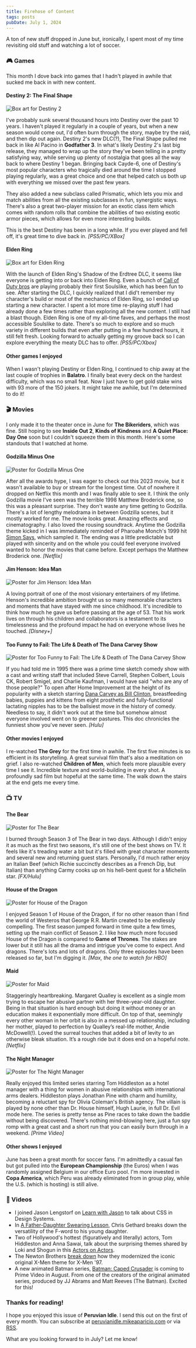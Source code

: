```yaml
---
title: Firehose of Content
tags: posts
pubDate: July 1, 2024
---
```


A ton of new stuff dropped in June but, ironically, I spent most of my time revisiting old stuff and watching a lot of soccer.

### 🎮 Games

This month I dove back into games that I hadn't played in awhile that sucked me back in with new content.

#### Destiny 2: The Final Shape

<img src="/assets/images/destiny2.png" alt="Box art for Destiny 2" class="boxart">

I've probably sunk several thousand hours into Destiny over the past 10 years. I haven't played it regularly in a couple of years, but when a new season would come out, I'd often burn through the story, maybe try the raid, and then dip out again. Destiny 2's new DLC(?), The Final Shape pulled me back in like Al Pacino in **Godfather 3**. In what's likely Destiny 2's last big release, they managed to wrap up the story they've been telling in a pretty satisfying way, while serving up plenty of nostalgia that goes all the way back to where Destiny 1 began. Bringing back Cayde-6, one of Destiny's most popular characters who tragically died around the time I stopped playing regularly, was a great choice and one that helped catch us both up with everything we missed over the past few years. 

They also added a new subclass called Prismatic, which lets you mix and match abilities from all the existing subclasses in fun, synergistic ways. There's also a great two-player mission for an exotic class item which comes with random rolls that combine the abilities of two existing exotic armor pieces, which allows for even more interesting builds.

This is the best Destiny has been in a long while. If you ever played and fell off, it's great time to dive back in. _[PS5/PC/XBox]_

#### Elden Ring

<img src="/assets/images/elden-ring.png" alt="Box art for Elden Ring" class="boxart">

With the launch of Elden Ring's Shadow of the Erdtree DLC, it seems like everyone is getting into or back into Elden Ring. Even a bunch of [Call of Duty bros](https://youtu.be/ocfJyDjQSn0?si=3lVxP8W8_EyNfTiI) are playing probably their first Soulslike, which has been fun to see. After starting the DLC, I quickly realized that I did't remember my character's build or most of the mechanics of Elden Ring, so I ended up starting a new character. I spent a lot more time re-playing stuff I had already done a few times rather than exploring all the new content. I still had a blast though. Elden Ring is one of my all-time faves, and perhaps the most accessible Soulslike to date. There's so much to explore and so much variety in different builds that even after putting in a few hundred hours, it still felt fresh. Looking forward to actually getting my groove back so I can explore everything the meaty DLC has to offer. _[PS5/PC/Xbox]_

#### Other games I enjoyed

When I wasn't playing Destiny or Elden Ring, I continued to chip away at the last couple of trophies in **Balatro**. I finally beat every deck on the hardest difficulty, which was no small feat. Now I just have to get gold stake wins with 93 more of the 150 jokers. It might take me awhile, but I'm determined to do it!

### 🎬 Movies

I only made it to the theater once in June for **The Bikeriders**, which was fine. Still hoping to see **Inside Out 2**, **Kinds of Kindness** and **A Quiet Place: Day One** soon but I couldn't squeeze them in this month. Here's some standouts that I watched at home.

#### Godzilla Minus One

<img src="/assets/images/godzilla-minus-one.jpg" alt="Poster for Godzilla Minus One" class="boxart">

After all the awards hype, I was eager to check out this 2023 movie, but it wasn't available to buy or stream for the longest time. Out of nowhere it dropped on Netflix this month and I was finally able to see it. I think the only Godzilla movie I've seen was the terrible 1998 Matthew Broderick one, so this was a pleasant surprise. They don't waste any time getting to Godzilla. There's a lot of lengthy melodrama in between Godzilla scenes, but it mostly worked for me. The movie looks great. Amazing effects and cinematography. I also loved the rousing soundtrack. Anytime the Godzilla theme kicked in I was immediately reminded of Pharoahe Monch's 1999 hit [Simon Says](https://youtu.be/T7Fy5w2klbg?si=Ry6iEKc9GJiV066e), which sampled it. The ending was a little predictable but played with sincerity and on the whole you could feel everyone involved wanted to honor the movies that came before. Except perhaps the Matthew Broderick one. _[Netflix]_

#### Jim Henson: Idea Man

<img src="/assets/images/jim-henson-idea-man.jpg" alt="Poster for Jim Henson: Idea Man" class="boxart">

A loving portrait of one of the most visionary entertainers of my lifetime. Henson's incredible ambition brought us so many memorable characters and moments that have stayed with me since childhood. It's incredible to think how much he gave us before passing at the age of 53. That his work lives on through his children and collaborators is a testament to its timelessness and the profound impact he had on everyone whose lives he touched. _[Disney+]_

#### Too Funny to Fail: The Life & Death of The Dana Carvey Show

<img src="/assets/images/too-funny-to-fail.jpg" alt="Poster for Too Funny to Fail: The Life & Death of The Dana Carvey Show" class="boxart">

If you had told me in 1995 there was a prime time sketch comedy show with a cast and writing staff that included Steve Carrell, Stephen Colbert, Louis CK, Robert Smigel, and Charlie Kaufman, I would have said "who are any of those people?" To open after Home Improvement at the height of its popularity with a sketch starring [Dana Carvey as Bill Clinton](https://youtu.be/noq-9kh2NxU?si=1wqPi74B93AgQYa5), breastfeeding babies, puppies and kittens from eight prosthetic and fully-functional lactating nipples has to be the ballsiest move in the history of comedy. Needless to say, it didn't work out at the time but somehow almost everyone involved went on to greener pastures. This doc chronicles the funniest show you've never seen. _[Hulu]_

#### Other movies I enjoyed

I re-watched **The Grey** for the first time in awhile. The first five minutes is so efficient in its storytelling. A great survival film that's also a meditation on grief. I also re-watched **Children of Men**, which feels more plausible every time I see it. Incredible texture and world-building in every shot. A profoundly sad film but hopeful at the same time. The walk down the stairs at the end gets me every time.

### 📺 TV

#### The Bear

<img src="/assets/images/the-bear.jpg" alt="Poster for The Bear" class="boxart">

I burned through Season 3 of The Bear in two days. Although I didn't enjoy it as much as the first two seasons, it's still one of the best shows on TV. It feels like it's treading water a bit but it's filled with great character moments and several new and returning guest stars. Personally, I'd much rather enjoy an Italian Beef (which Richie succinctly describes as a French Dip, but Italian) than anything Carmy cooks up on his hell-bent quest for a Michelin star. _[FX/Hulu]_

#### House of the Dragon

<img src="/assets/images/house-of-the-dragon.jpg" alt="Poster for House of the Dragon" class="boxart">

I enjoyed Season 1 of House of the Dragon, if for no other reason than I find the world of Westeros that George R.R. Martin created to be endlessly compelling. The first season jumped forward in time quite a few times, setting up the main conflict of Season 2. I like how much more focused House of the Dragon is compared to **Game of Thrones**. The stakes are lower but it still has all the drama and intrigue you've come to expect. And dragons. There's lots and lots of dragons. Only three episodes have been released so far, but I'm digging it. _[Max, the one to watch for HBO]_

#### Maid

<img src="/assets/images/maid.jpg" alt="Poster for Maid" class="boxart">

Staggeringly heartbreaking. Margaret Qualley is excellent as a single mom trying to escape her abusive partner with her three-year-old daughter. Being in that situation is hard enough but doing it without money or an education makes it exponentially more difficult. On top of that, seemingly every other woman in her orbit is also in a messed up relationship, including her mother, played to perfection by Qualley’s real-life mother, Andie McDowell(!). Loved the surreal touches that added a bit of levity to an otherwise bleak situation. It’s a rough ride but it does end on a hopeful note. _[Netflix]_

#### The Night Manager

<img src="/assets/images/the-night-manager.jpg" alt="Poster for The Night Manager" class="boxart">

Really enjoyed this limited series starring Tom Hiddleston as a hotel manager with a thing for women in abusive relationships with international arms dealers. Hiddleston plays Jonathan Pine with charm and humility, becoming a reluctant spy for Olivia Coleman's British agency. The villain is played by none other than Dr. House himself, Hugh Laurie, in full Dr. Evil mode here. The series is pretty tense as Pine races to take down the baddie without being discovered. There's nothing mind-blowing here, just a fun spy romp with a great cast and a short run that you can easily burn through in a weekend. _[Prime Video]_

#### Other shows I enjoyed

June has been a great month for soccer fans. I'm admittedly a casual fan but got pulled into the **European Championship** (the Euros) when I was randomly assigned Belgium in our office Euro pool. I'm more invested in **Copa America**, which Peru was already eliminated from in group play, while the U.S. (which is hosting) is still alive.

### 📱 Videos

* I joined Jason Lengstorf on [Learn with Jason](https://www.youtube.com/live/0NPlQsYf-d0?si=9eDs6dpjwDn-CEHE) to talk about CSS in Design Systems.
* In [A Father-Daughter Swearing Lesson](https://youtu.be/_42tJgX_S48?si=GJ9Xp4wWUO893iXr), Chris Gethard breaks down the versatility of the F-word to his young daughter.
* Two of Hollywood's hottest (figuratively and literally) actors, Tom Hiddleston and Anna Sawai, talk about the surprising themes shared by Loki and Shogun in this [Actors on Actors](https://youtu.be/6QAZaj_0DYI?si=-zm-PfPlgKgdDsRk).
* The Newton Brothers [break down](https://youtu.be/vJubdzVEWVY?si=ocJeXKfzYGGkZyr1) how they modernized the iconic original X-Men theme for X-Men '97.
* A new animated Batman series, [Batman: Caped Crusader](https://youtu.be/AdzSiO-7LyM?si=YrapjOcFZkkxIBnD) is coming to Prime Video in August. From one of the creators of the original animated series, produced by JJ Abrams and Matt Reeves (The Batman). Excited for this!

### Thanks for reading!

I hope you enjoyed this issue of **Peruvian Idle**. I send this out on the first of every month. You can subscribe at [peruvianidle.mikeaparicio.com](https://peruvianidle.mikeaparicio.com) or via [RSS](https://peruvianidle.mikeaparicio.com/feed.xml).

What are you looking forward to in July? Let me know!